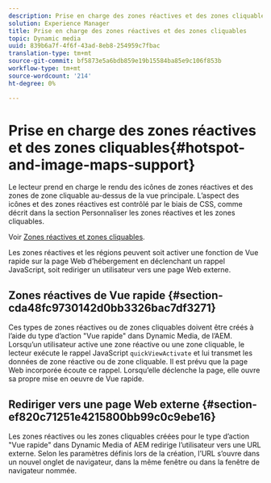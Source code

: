 ```yaml
---
description: Prise en charge des zones réactives et des zones cliquables
solution: Experience Manager
title: Prise en charge des zones réactives et des zones cliquables
topic: Dynamic media
uuid: 839b6a7f-4f6f-43ad-8eb8-254959c7fbac
translation-type: tm+mt
source-git-commit: bf5873e5a6bdb859e19b15584ba85e9c106f853b
workflow-type: tm+mt
source-wordcount: '214'
ht-degree: 0%

---
```



# Prise en charge des zones réactives et des zones cliquables{#hotspot-and-image-maps-support}

Le lecteur prend en charge le rendu des icônes de zones réactives et des zones de zone cliquable au-dessus de la vue principale. L’aspect des icônes et des zones réactives est contrôlé par le biais de CSS, comme décrit dans la section Personnaliser les zones réactives et les zones cliquables.

Voir [Zones réactives et zones cliquables](../../c-html5-aem-asset-viewers/c-html5-aem-carousel/c-html5-aem-carousel-customizingviewer/r-html5-aem-carousel-customize-hotspots-imagemaps.md#reference-2ac3cc414ef2467390bf53145f1d8d74).

Les zones réactives et les régions peuvent soit activer une fonction de Vue rapide sur la page Web d’hébergement en déclenchant un rappel JavaScript, soit rediriger un utilisateur vers une page Web externe.

## Zones réactives de Vue rapide {#section-cda48fc9730142d0bb3326bac7df3271}

Ces types de zones réactives ou de zones cliquables doivent être créés à l’aide du type d’action &quot;Vue rapide&quot; dans Dynamic Media, de l’AEM. Lorsqu’un utilisateur active une zone réactive ou une zone cliquable, le lecteur exécute le rappel JavaScript `quickViewActivate` et lui transmet les données de zone réactive ou de zone cliquable. Il est prévu que la page Web incorporée écoute ce rappel. Lorsqu’elle déclenche la page, elle ouvre sa propre mise en oeuvre de Vue rapide.

## Rediriger vers une page Web externe {#section-ef820c71251e4215800bb99c0c9ebe16}

Les zones réactives ou les zones cliquables créées pour le type d’action &quot;Vue rapide&quot; dans Dynamic Media of AEM redirige l’utilisateur vers une URL externe. Selon les paramètres définis lors de la création, l’URL s’ouvre dans un nouvel onglet de navigateur, dans la même fenêtre ou dans la fenêtre de navigateur nommée.
